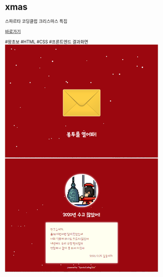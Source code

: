 # xmas
스파르타 코딩클럽 크리스마스 특집

[바로가기](https://tjdgus3160.github.io/xmas/.)

#왕초보 #HTML #CSS #프론트엔드
결과화면
![Simpson Url](https://github.com/tjdgus3160/xmas/blob/master/1.PNG)
![Simpson Url](https://github.com/tjdgus3160/xmas/blob/master/2.PNG)

